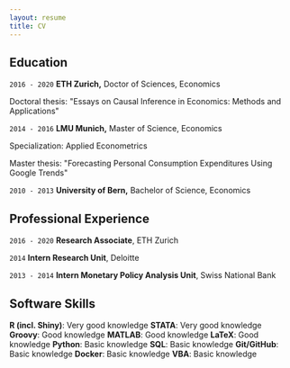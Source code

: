 ```yaml
---
layout: resume
title: CV
---
```



## Education 

`2016 - 2020`
__ETH Zurich,__
Doctor of Sciences, Economics

Doctoral thesis: "Essays on Causal Inference in Economics: Methods and Applications"

`2014 - 2016`
__LMU Munich,__
Master of Science, Economics

Specialization: Applied Econometrics

Master thesis: "Forecasting Personal Consumption Expenditures Using Google Trends"


`2010 - 2013`
__University of Bern,__
Bachelor of Science, Economics



## Professional Experience

`2016 - 2020`
__Research Associate__, ETH Zurich 

`2014`
__Intern Research Unit__, Deloitte 

`2013 - 2014`
__Intern Monetary Policy Analysis Unit__, Swiss National Bank

## Software Skills

__R (incl. Shiny)__: Very good knowledge
__STATA__: Very good knowledge
__Groovy__: Good knowledge
__MATLAB__: Good knowledge
__LaTeX__: Good knowledge
__Python__: Basic knowledge
__SQL__: Basic knowledge
__Git/GitHub__: Basic knowledge
__Docker__: Basic knowledge
__VBA__: Basic knowledge




<!-- ## CV download

- [Download CV](pdf/CV_MoorElias.pdf) -->


<!-- ### Footer

Last updated: May 2013 -->



